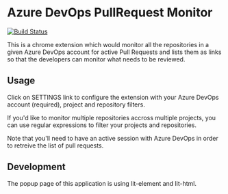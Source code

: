 # Azure DevOps PullRequest Monitor

[![Build Status](https://travis-ci.org/harunhasdal/vsts-pr-monitor-chrome.svg?branch=master)](https://travis-ci.org/harunhasdal/vsts-pr-monitor-chrome)

This is a chrome extension which would monitor all the repositories in a given Azure DevOps account for active Pull Requests and lists them as links so that the developers can monitor what needs to be reviewed.

## Usage

Click on SETTINGS link to configure the extension with your Azure DevOps account (required), project and repository filters.

If you'd like to monitor multiple repositories accross multiple projects, you can use regular expressions to filter your projects and repositories.

Note that you'll need to have an active session with Azure DevOps in order to retreive the list of pull requests.

## Development

The popup page of this application is using lit-element and lit-html.
